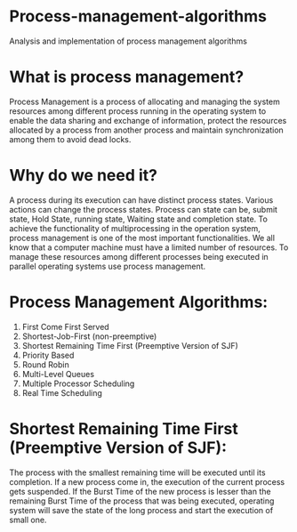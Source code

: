 # Process-management-algorithms
Analysis and implementation of process management algorithms

# What is process management?
Process Management is a process of allocating and managing the system resources among different process running in the operating system to enable the data sharing and exchange of information, protect the resources allocated by a process from another process and maintain synchronization among them to avoid dead locks.
# Why do we need it?
A process during its execution can have distinct process states. Various actions can change the process states. Process can state can be, submit state, Hold State, running state, Waiting state and completion state. 
To achieve the functionality of multiprocessing in the operation system, process management is one of the most important functionalities. We all know that a computer machine must have a limited number of resources. To manage these resources among different processes being executed in parallel operating systems use process management.
# Process Management Algorithms:
1.	First Come First Served
2.	Shortest-Job-First (non-preemptive)
3.	Shortest Remaining Time First (Preemptive Version of SJF)
4.	Priority Based
5.	Round Robin
6.	Multi-Level Queues
7.	Multiple Processor Scheduling
8.	Real Time Scheduling
# Shortest Remaining Time First (Preemptive Version of SJF):
The process with the smallest remaining time will be executed until its completion. If a new process come in, the execution of the current process gets suspended. If the Burst Time of the new process is lesser than the remaining Burst Time of the process that was being executed, operating system will save the state of the long process and start the execution of small one.

